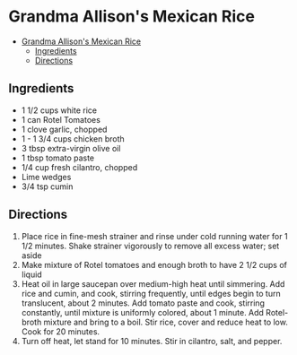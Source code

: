 # Grandma Allison's Mexican Rice

- [Grandma Allison's Mexican Rice](#grandma-allisons-mexican-rice)
  - [Ingredients](#ingredients)
  - [Directions](#directions)

## Ingredients

- 1 1/2 cups white rice
- 1 can Rotel Tomatoes
- 1 clove garlic, chopped
- 1 - 1 3/4 cups chicken broth
- 3 tbsp extra-virgin olive oil
- 1 tbsp tomato paste
- 1/4 cup fresh cilantro, chopped
- Lime wedges
- 3/4 tsp cumin

## Directions

1. Place rice in fine-mesh strainer and rinse under cold running water for 1 1/2 minutes. Shake strainer vigorously to remove all excess water; set aside
1. Make mixture of Rotel tomatoes and enough broth to have 2 1/2 cups of liquid
1. Heat oil in large saucepan over medium-high heat until simmering. Add rice and cumin, and cook, stirring frequently, until edges begin to turn translucent, about 2 minutes. Add tomato paste and cook, stirring constantly, until mixture is uniformly colored, about 1 minute. Add Rotel-broth mixture and bring to a boil. Stir rice, cover and reduce heat to low. Cook for 20 minutes.
1. Turn off heat, let stand for 10 minutes. Stir in cilantro, salt, and pepper.
